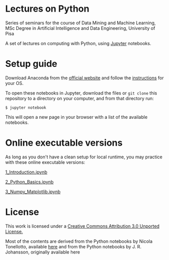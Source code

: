 # Lectures on Python

Series of seminars for the course of Data Mining and Machine Learning, MSc Degree in Artificial Intelligence and Data Engineering, University of Pisa

A set of lectures on computing with Python, using [Jupyter](https://jupyter.org) notebooks. 


# Setup guide

Download Anaconda from the [official website](https://www.anaconda.com/products/individual) and follow the [instructions](https://docs.anaconda.com/anaconda/install/) for your OS.

To open these notebooks in Jupyter, download the files or `git clone` this repository to a directory on your computer, and from that directory run:

```shell
$ jupyter notebook
```

This will open a new page in your browser with a list of the available notebooks.


# Online executable versions

As long as you don't have a clean setup for local runtime, you may practice with these online executable versions:

[1_Introduction.ipynb](https://mybinder.org/v2/gh/alerenda/878II-Python/main?filepath=1_Introduction.ipynb)

[2_Python_Basics.ipynb](https://mybinder.org/v2/gh/alerenda/878II-Python/main?filepath=2_Python_Basics.ipynb)

[3_Numpy_Matplotlib.ipynb](https://mybinder.org/v2/gh/alerenda/878II-Python/main?filepath=3_Numpy_Matplotlib.ipynb)


# License

This work is licensed under a [Creative Commons Attribution 3.0 Unported License.](http://creativecommons.org/licenses/by/3.0/)

Most of the contents are derived from the Python notebooks by Nicola Tonellotto, available [here](https://github.com/tonellotto/PythonLectures/) and from the Python notebooks by J. R. Johansson, originally available here